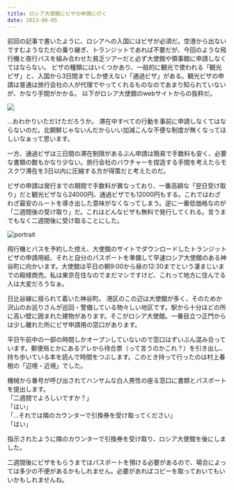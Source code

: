 ```yaml
---
title: ロシア大使館にビザの申請に行く
date: 2013-06-05
---
```


前回の記事で書いたように、ロシアへの入国にはビザが必須だ。空港から出ないですむようなただの乗り継ぎ、トランジットであれば不要だが、今回のような飛行機と夜行バスを組み合わせた貧乏ツアーだと必ず大使館や領事館に申請しなくてはならない。
ビザの種類にはいくつかあり、一般的に観光で使われる「観光ビザ」と、入国から3日間までしか使えない「通過ビザ」がある。観光ビザの申請は普通は旅行会社の人が代理でやってくれるものなのであまり知られていないが、かなり手間がかかる。
以下がロシア大使館のwebサイトからの抜粋だ。

![](https://31.media.tumblr.com/de3202b39e383909afbe097232d34585/tumblr_inline_n0p5gsABhb1rxjmzd.png)

…おわかりいただけただろうか。
滞在中すべての行動を事前に申請しなくてはならないのだ。北朝鮮じゃないんだからいい加減こんな不便な制度が無くなってほしいなぁって思います。

一方、通過ビザは三日間の滞在制限があるぶん申請は簡易で手数料も安く、必要な書類の数もかなり少ない。旅行会社のバウチャーを捏造する手間を考えたらモスクワ滞在を3日以内に圧縮する方が得策だと考えたのだ。

ビザの申請は発行までの期間で手数料が異なっており、一番高額な「翌日受け取り」だと観光ビザなら24000円、通過ビザでも12000円もする。これではわざわざ最安のルートを導き出した意味がなくなってしまう。逆に一番低価格なのが「二週間後の受け取り」だ。これはどんなビザも無料で発行してくれる。言うまでもなく二週間後に受け取ることにした。

![portrait](https://farm9.staticflickr.com/8869/17180792520_0b66de3570_o.jpg)

飛行機とバスを予約した控え、大使館のサイトでダウンロードしたトランジットビザの申請用紙、それと自分のパスポートを準備して早速ロシア大使館のある神谷町に向かいます。大使館は平日の朝9:00から昼の12:30までという凄まじいまでの殿様商売。私は東京在住なのでまだマシですけど、これって地方に住んでる人は大変だろうなぁ。

日比谷線に揺られて着いた神谷町。
港区のこの辺は大使館が多く、そのためか沢山のお巡りさんが巡回・警備している物々しい地区です。駅から十分ほどの所に高い壁に囲まれた建物があります。そこがロシア大使館。一番目立つ正門からは少し離れた所にビザ申請用の窓口があります。


平日午前中の一部の時間しかオープンしていないので窓口はずいぶん混み合っています。郵便局とかにあるアレから待合票（って言うのかこれ？）を引き出し、持ち歩いている本を読んで時間をつぶします。このとき持って行ったのは村上春樹の「辺境・近境」でした。

機械から番号が呼び出されてハンサムな白人男性の座る窓口に書類とパスポートを提出します。<br>
「二週間でよろしいですか？」<br>
「はい」<br>
「…それでは隣のカウンターで引換券を受け取ってください」<br>
「はい」

指示されたように隣のカウンターで引換券を受け取り、ロシア大使館を後にしました。


二週間後にビザをもらうまではパスポートを預ける必要があるので、場合によっては多少の不便があるかもしれません。必要があればコピーを取っておいてもいいかもしれませんね。
